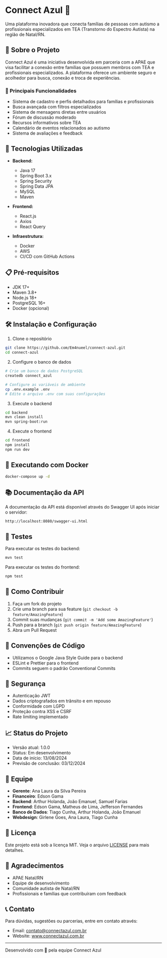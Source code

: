 # Connect Azul 🌟

Uma plataforma inovadora que conecta famílias de pessoas com autismo a profissionais especializados em TEA (Transtorno do Espectro Autista) na região de Natal/RN.

## 🎯 Sobre o Projeto

Connect Azul é uma iniciativa desenvolvida em parceria com a APAE que visa facilitar a conexão entre famílias que possuem membros com TEA e profissionais especializados. A plataforma oferece um ambiente seguro e acolhedor para busca, conexão e troca de experiências.

### 🌟 Principais Funcionalidades

- Sistema de cadastro e perfis detalhados para famílias e profissionais
- Busca avançada com filtros especializados
- Sistema de mensagens diretas entre usuários
- Fórum de discussão moderado
- Recursos informativos sobre TEA
- Calendário de eventos relacionados ao autismo
- Sistema de avaliações e feedback

## 🚀 Tecnologias Utilizadas

- **Backend:**
  - Java 17
  - Spring Boot 3.x
  - Spring Security
  - Spring Data JPA
  - MySQL
  - Maven

- **Frontend:**
  - React.js
  - Axios
  - React Query

- **Infraestrutura:**
  - Docker
  - AWS
  - CI/CD com GitHub Actions

## 📋 Pré-requisitos

- JDK 17+
- Maven 3.8+
- Node.js 18+
- PostgreSQL 16+
- Docker (opcional)

## 🛠️ Instalação e Configuração

1. Clone o repositório
```bash
git clone https://github.com/Em4nueel/connect-azul.git
cd connect-azul
```

2. Configure o banco de dados
```bash
# Crie um banco de dados PostgreSQL
createdb connect_azul

# Configure as variáveis de ambiente
cp .env.example .env
# Edite o arquivo .env com suas configurações
```

3. Execute o backend
```bash
cd backend
mvn clean install
mvn spring-boot:run
```

4. Execute o frontend
```bash
cd frontend
npm install
npm run dev
```

## 🐳 Executando com Docker

```bash
docker-compose up -d
```

## 📚 Documentação da API

A documentação da API está disponível através do Swagger UI após iniciar o servidor:
```
http://localhost:8080/swagger-ui.html
```

## 🧪 Testes

Para executar os testes do backend:
```bash
mvn test
```

Para executar os testes do frontend:
```bash
npm test
```

## 🤝 Como Contribuir

1. Faça um fork do projeto
2. Crie uma branch para sua feature (`git checkout -b feature/AmazingFeature`)
3. Commit suas mudanças (`git commit -m 'Add some AmazingFeature'`)
4. Push para a branch (`git push origin feature/AmazingFeature`)
5. Abra um Pull Request

## 📝 Convenções de Código

- Utilizamos o Google Java Style Guide para o backend
- ESLint e Prettier para o frontend
- Commits seguem o padrão Conventional Commits

## 🔐 Segurança

- Autenticação JWT
- Dados criptografados em trânsito e em repouso
- Conformidade com LGPD
- Proteção contra XSS e CSRF
- Rate limiting implementado

## 📈 Status do Projeto

- Versão atual: 1.0.0
- Status: Em desenvolvimento
- Data de início: 13/08/2024
- Previsão de conclusão: 03/12/2024

## 👥 Equipe

- **Gerente**: Ana Laura da Silva Pereira
- **Financeiro**: Edson Gama
- **Backend**: Arthur Holanda, João Emanuel, Samuel Farias
- **Frontend**: Edson Gama, Matheus de Lima, Jefferson Fernandes
- **Banco de Dados**: Tiago Cunha, Arthur Holanda, João Emanuel
- **Webdesign**: Girlene Goes, Ana Laura, Tiago Cunha

## 📄 Licença

Este projeto está sob a licença MIT. Veja o arquivo [LICENSE](LICENSE) para mais detalhes.

## 🙏 Agradecimentos

- APAE Natal/RN
- Equipe de desenvolvimento
- Comunidade autista de Natal/RN
- Profissionais e famílias que contribuíram com feedback

## 📞 Contato

Para dúvidas, sugestões ou parcerias, entre em contato através:
- Email: contato@connectazul.com.br
- Website: www.connectazul.com.br

---
Desenvolvido com 💙 pela equipe Connect Azul
